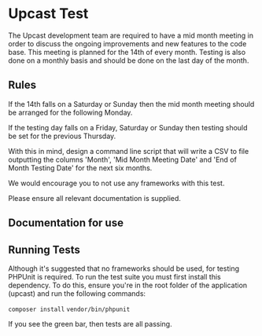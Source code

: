 Upcast Test
===========

The Upcast development team are required to have a mid month meeting in order to discuss the ongoing improvements and new features to the code base. 
This meeting is planned for the 14th of every month. 
Testing is also done on a monthly basis and should be done on the last day of the month.

Rules
-----

If the 14th falls on a Saturday or Sunday then the mid month meeting should be arranged for the following Monday.

If the testing day falls on a Friday, Saturday or Sunday then testing should be set for the previous Thursday.

With this in mind, design a command line script that will write a CSV to file outputting the columns
 'Month', 'Mid Month Meeting Date' and 'End of Month Testing Date' for the next six months.

We would encourage you to not use any frameworks with this test.

Please ensure all relevant documentation is supplied.


Documentation for use
---------------------



Running Tests
-------------

Although it's suggested that no frameworks should be used, for testing PHPUnit is required. 
To run the test suite you must first install this dependency. 
To do this, ensure you're in the root folder of the application (upcast) and run the following commands:

`composer install`
`vendor/bin/phpunit`

If you see the green bar, then tests are all passing.


